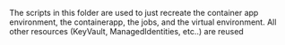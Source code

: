 The scripts in this folder are used to just recreate the container app environment, the containerapp, the jobs, and the virtual environment.
All other resources (KeyVault, ManagedIdentities, etc..) are reused